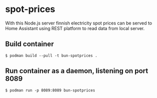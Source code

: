 # spot-prices
With this Node.js server finnish electricity spot prices can be served to Home Assistant using REST platform to read data from local server.

## Build container

``$ podman build --pull -t bun-spotprices .``

## Run container as a daemon, listening on port 8089
``$ podman run -p 8089:8089 bun-spotprices``

